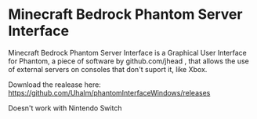 # Minecraft Bedrock Phantom Server Interface
Minecraft Bedrock Phantom Server Interface is a Graphical User Interface for Phantom, a piece of software by github.com/jhead , that allows the use of external servers on consoles that don't suport it, like Xbox. 

Download the realease here: https://github.com/Uhalm/phantomInterfaceWindows/releases


Doesn't work with Nintendo Switch
